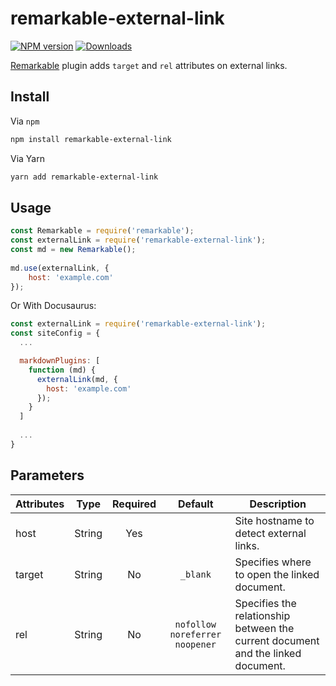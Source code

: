 # remarkable-external-link

[![NPM version][npm-image]][npm-url] [![Downloads][downloads-image]][npm-url]

[Remarkable](https://www.npmjs.com/package/remarkable) plugin adds `target` and `rel` attributes on external links.

## Install

Via `npm`
```bash
npm install remarkable-external-link
```

Via Yarn
```bash
yarn add remarkable-external-link
```

## Usage

```javascript
const Remarkable = require('remarkable');
const externalLink = require('remarkable-external-link');
const md = new Remarkable();
 
md.use(externalLink, {
    host: 'example.com'
});
```

Or With Docusaurus:
```javascript
const externalLink = require('remarkable-external-link');
const siteConfig = {
  ...

  markdownPlugins: [
    function (md) {
      externalLink(md, {
        host: 'example.com'
      });
    }
  ]
  
  ...
}
```

## Parameters

| Attributes |  Type  | Required |             Default            | Description                                                                      |
|------------|:------:|:--------:|:------------------------------:|----------------------------------------------------------------------------------|
| host       | String |    Yes   |                                | Site hostname to detect external links.                                          |
| target     | String |    No    |            `_blank`            | Specifies where to open the linked document.                                     |
| rel        | String |    No    | `nofollow noreferrer noopener` | Specifies the relationship between the current document and the linked document. |

[npm-image]: https://img.shields.io/npm/v/remarkable-external-link.svg
[npm-url]: https://www.npmjs.com/package/remarkable-external-link
[downloads-image]: https://img.shields.io/npm/dm/remarkable-external-link.svg
